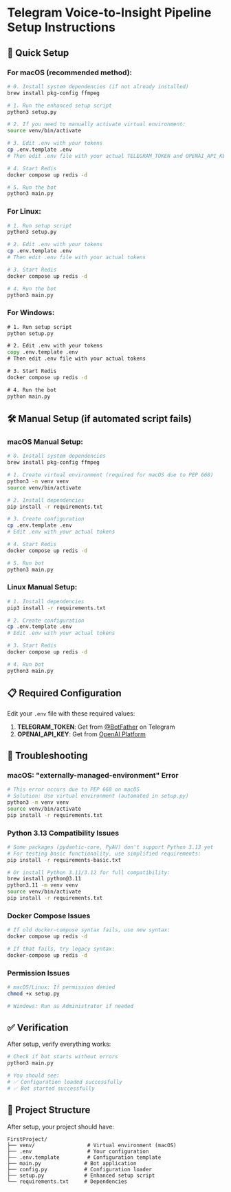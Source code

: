 # Telegram Voice-to-Insight Pipeline Setup Instructions

## 🚀 Quick Setup

### For macOS (recommended method):
```bash
# 0. Install system dependencies (if not already installed)
brew install pkg-config ffmpeg

# 1. Run the enhanced setup script
python3 setup.py

# 2. If you need to manually activate virtual environment:
source venv/bin/activate

# 3. Edit .env with your tokens
cp .env.template .env
# Then edit .env file with your actual TELEGRAM_TOKEN and OPENAI_API_KEY

# 4. Start Redis
docker compose up redis -d

# 5. Run the bot
python3 main.py
```

### For Linux:
```bash
# 1. Run setup script
python3 setup.py

# 2. Edit .env with your tokens
cp .env.template .env
# Then edit .env file with your actual tokens

# 3. Start Redis
docker compose up redis -d

# 4. Run the bot
python3 main.py
```

### For Windows:
```cmd
# 1. Run setup script
python setup.py

# 2. Edit .env with your tokens
copy .env.template .env
# Then edit .env file with your actual tokens

# 3. Start Redis
docker compose up redis -d

# 4. Run the bot
python main.py
```

## 🛠️ Manual Setup (if automated script fails)

### macOS Manual Setup:
```bash
# 0. Install system dependencies
brew install pkg-config ffmpeg

# 1. Create virtual environment (required for macOS due to PEP 668)
python3 -m venv venv
source venv/bin/activate

# 2. Install dependencies
pip install -r requirements.txt

# 3. Create configuration
cp .env.template .env
# Edit .env with your actual tokens

# 4. Start Redis
docker compose up redis -d

# 5. Run bot
python3 main.py
```

### Linux Manual Setup:
```bash
# 1. Install dependencies
pip3 install -r requirements.txt

# 2. Create configuration  
cp .env.template .env
# Edit .env with your actual tokens

# 3. Start Redis
docker compose up redis -d

# 4. Run bot
python3 main.py
```

## 📋 Required Configuration

Edit your `.env` file with these required values:

1. **TELEGRAM_TOKEN**: Get from [@BotFather](https://t.me/BotFather) on Telegram
2. **OPENAI_API_KEY**: Get from [OpenAI Platform](https://platform.openai.com/api-keys)

## 🔧 Troubleshooting

### macOS: "externally-managed-environment" Error
```bash
# This error occurs due to PEP 668 on macOS
# Solution: Use virtual environment (automated in setup.py)
python3 -m venv venv
source venv/bin/activate
pip install -r requirements.txt
```

### Python 3.13 Compatibility Issues
```bash
# Some packages (pydantic-core, PyAV) don't support Python 3.13 yet
# For testing basic functionality, use simplified requirements:
pip install -r requirements-basic.txt

# Or install Python 3.11/3.12 for full compatibility:
brew install python@3.11
python3.11 -m venv venv
source venv/bin/activate
pip install -r requirements.txt
```

### Docker Compose Issues
```bash
# If old docker-compose syntax fails, use new syntax:
docker compose up redis -d

# If that fails, try legacy syntax:
docker-compose up redis -d
```

### Permission Issues
```bash
# macOS/Linux: If permission denied
chmod +x setup.py

# Windows: Run as Administrator if needed
```

## ✅ Verification

After setup, verify everything works:

```bash
# Check if bot starts without errors
python3 main.py

# You should see:
# ✅ Configuration loaded successfully
# ✅ Bot started successfully
```

## 📁 Project Structure

After setup, your project should have:
```
FirstProject/
├── venv/                 # Virtual environment (macOS)
├── .env                  # Your configuration
├── .env.template         # Configuration template
├── main.py              # Bot application
├── config.py            # Configuration loader
├── setup.py             # Enhanced setup script
└── requirements.txt     # Dependencies
``` 
